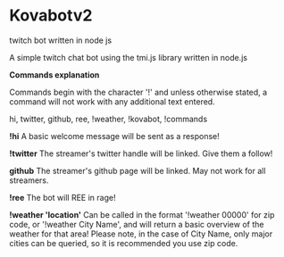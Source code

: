 # Kovabotv2
twitch bot written in node js

A simple twitch chat bot using the tmi.js library written in node.js

**Commands explanation**

Commands begin with the character '!' and unless otherwise stated, a command will not work with any additional text entered.

hi, twitter, github, ree, !weather, !kovabot, !commands

**!hi**
A basic welcome message will be sent as a response!

**!twitter**
The streamer's twitter handle will be linked. Give them a follow!

**github**
The streamer's github page will be linked. May not work for all streamers.

**!ree**
The bot will REE in rage!

**!weather 'location'**
Can be called in the format '!weather 00000' for zip code, or '!weather City Name', and will return a basic overview of the weather for that area!
Please note, in the case of City Name, only major cities can be queried, so it is recommended you use zip code.

